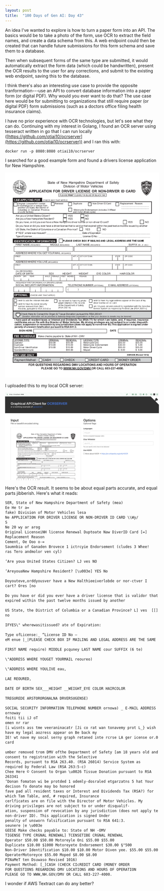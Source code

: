 ```yaml
---
layout: post
title:  "100 Days of Gen AI: Day 43"
---
```


An idea I've wanted to explore is how to turn a paper form into an API. The basics would be to take a photo of the form, use OCR to extract the field names, and create a data schema from this. A web endpoint could then be created that can handle future submissions for this form schema and save them to a database. 

Then when subsequent forms of the same type are submitted, it would automatically extract the form data (which could be handwritten), present the OCR results to the user for any corrections, and submit to the existing web endpoint, saving this to the database.

I think there's also an interesting use case to provide the opposite tranformation---use an API to convert database information into a paper form (or digital PDF). Why would you ever want to do that? The use case here would be for submitting to organizations that still require paper (or digital PDF) form submissions (such as a doctors office filing health insurance claims).

I have no prior experience with OCR technologies, but let's see what they can do. Continuing with my interest in Golang, I found an OCR server using tesseract written in go that I can run locally ([https://github.com/otiai10/ocrserver](https://github.com/otiai10/ocrserver)) and I ran this with:

```
docker run -p 8080:8080 otiai10/ocrserver
```

I searched for a good example form and found a drivers license application for New Hampshire.

![New Hampshire drivers license application](../assets/2025-02-08-drivers-license-form.png)

I uploaded this to my local OCR server:

![OCR Server GUI](../assets/2025-02-08-ocr-server.png)

Here's the OCR result. It seems to be about equal parts accurate, and equal parts jibberish. Here's what it reads:

```
SER, State of New Hampshire Department of Safety (mea)
Ee He tr a=
fake) Division of Motor Vehicles lesa
Ne APPLICATION FOR DRIVER LICENSE OR NON-DRIVER ID CARD \\Wy/
S
Ne 20 wy ar arog
Original LicenseiNH license Renewal Duptoate Naw DiverID Card [=] Replacement Reason
Cement, Oe Ooo o-=
Saumnbia of Ganaden Brovece 1 ictrcyie Endorsement (cludes 3 Whee!
ras Tero andmolor ven cyl)

‘Are youa United States Citizen? LJ ves NO

‘AreyouaNew Hampshire Resident? [\u003e] YES No

Doyouteve,orddyousver have a New Halthieeiverlobde or nor-ctver I cart? Ores [no

Do you have or did you ever have a driver license that is validor that expired within the past twelve months issued by another

US State, the District of Columbia or a Canadian Province? L] ves  [[] no

IFYES\" wherewasitissued? ate of Expiration:

Type ofLicense:_ “License ID No —
eM enue |_|PLEASE CHECK BOX IF MAILING AND LEGAL ADDRESS ARE THE SAME

FIRST NAME require) MIDDLE pcquney LAST NAME cour SUFFIX (6 te)

\"ADDRESS WHERE YOUGET YOURMAIL reoureo)

\"ADDRESS WHERE YOULIVE eau,

LAE REOURED,

DATE OF BIRTH SEX___HEIGHT __WEIGHT_EYE COLOR HAIRCOLOR

TREGUREDE ARSTORORGNALNA DRVERSUGENSE)

SOCIAL SECURITY INFORMATION TELEPHONE NUMBER ornowa) _ E-MAIL ADDRESS ornoway
foiti tii iJ oT
omen nr rar
[i wisnts ass tme veeraninacatr [Ji co rat wan tonavemy prot L_} wish have my legal aozress appear on Be back my
IE! wt nave my socal serny graph retaned inte rcrse LA ger icense or.0 card

umber removed trom DMV ofthe Department of Safety [am 18 years old and consent to registration with the Selective
Records, pursuant to RSA 263.40. (RSA 26014) Service System as required by Federal Law (RSA 263:5-c)
Chee Here © Consent to Organ \u0026 Tissue Donation pursuant to RSA 263341
‘Donan fomaton wi be protded 1 odemly-dosraled etgarzatns 5 hat Your decison fo donate may bo honored
fave pad all resident taxes or Interest and Dividends Tax (RSA?) for which Tam Table, and, # required, Insurance
cerlficates are on file with the Director of Motor Vehicles. My driving privileges are not subject to or under disqualif-
ation, suspension oF revocation by any jurisdiction (does not apply te non-driver ID). This application is signed Under
penalty of unsworn falsification pursuant to RSA 641:3.
seunere |e \u003e
GEESE Make checks payable to: State of NH -OMV
TIGENSE TYPE CRGNAL RENEWAL] TCENSETIBE CRGNAL RENEWAL
Operator $50.00 $50.00 Motoreyle Oni $55.00 $55.00
Duplicate $10.00 $1000 Motoreyete Endorsement $30.00 §°500
Non-Driver Identification $10.00 $10.00 Motor Diven yee. $55.00 $55.00
OperaterMotoreyce $55.00 Moped $8.00 $8.00
PINaMeT ten Dsuwaso Revised 1016)
Payment Method: [_]CASH (CHECK CIcREDIT CARD (MONEY ORDER
FOR QUESTIONS REGARDING DMV LOCATIONS AND HOURS OF OPERATION
PLEASE GO TO WWW,NH.GOV/DMV OR CALL 603-227-4000.
```

I wonder if AWS Textract can do any better?
